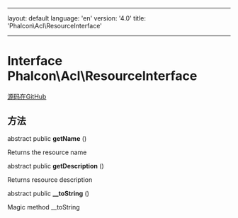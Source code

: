 * * *

layout: default language: 'en' version: '4.0' title: 'Phalcon\Acl\ResourceInterface'

* * *

# Interface **Phalcon\Acl\ResourceInterface**

<a href="https://github.com/phalcon/cphalcon/tree/v3.4.0/phalcon/acl/resourceinterface.zep" class="btn btn-default btn-sm">源码在GitHub</a>

## 方法

abstract public **getName** ()

Returns the resource name

abstract public **getDescription** ()

Returns resource description

abstract public **__toString** ()

Magic method __toString